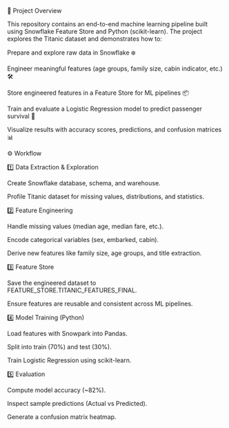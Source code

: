 📌 Project Overview

This repository contains an end-to-end machine learning pipeline built using Snowflake Feature Store and Python (scikit-learn).
The project explores the Titanic dataset and demonstrates how to:

Prepare and explore raw data in Snowflake ❄️

Engineer meaningful features (age groups, family size, cabin indicator, etc.) 🛠️

Store engineered features in a Feature Store for ML pipelines 📦

Train and evaluate a Logistic Regression model to predict passenger survival 🤖

Visualize results with accuracy scores, predictions, and confusion matrices 📊

⚙️ Workflow

1️⃣ Data Extraction & Exploration

Create Snowflake database, schema, and warehouse.

Profile Titanic dataset for missing values, distributions, and statistics.

2️⃣ Feature Engineering

Handle missing values (median age, median fare, etc.).

Encode categorical variables (sex, embarked, cabin).

Derive new features like family size, age groups, and title extraction.

3️⃣ Feature Store

Save the engineered dataset to FEATURE_STORE.TITANIC_FEATURES_FINAL.

Ensure features are reusable and consistent across ML pipelines.

4️⃣ Model Training (Python)

Load features with Snowpark into Pandas.

Split into train (70%) and test (30%).

Train Logistic Regression using scikit-learn.

5️⃣ Evaluation

Compute model accuracy (~82%).

Inspect sample predictions (Actual vs Predicted).

Generate a confusion matrix heatmap.
